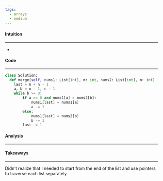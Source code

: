 ```yaml
---
tags:
  - arrays
  - medium
---
```


#### Intuition
---
- 

#### Code
---

```python
class Solution:
  def merge(self, nums1: List[int], m: int, nums2: List[int], n: int) -> None:
    last = m + n - 1
    a, b = m - 1, n - 1
    while b >= 0:
        if a >= 0 and nums1[a] > nums2[b]:
            nums1[last] = nums1[a]
            a -= 1
        else:
            nums1[last] = nums2[b]
            b -= 1
        last -= 1
```

#### Analysis
---


#### Takeaways
---
Didn't realize that I needed to start from the end of the list and use pointers to traverse each list separately.